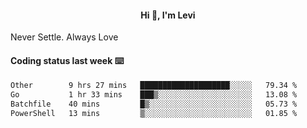 <h4 style="text-align: center;">Hi 👋, I'm Levi</h4>  Never Settle. Always Love
<!---<img align="right" alt="Coding" width="300" src="https://i.pinimg.com/originals/81/17/8b/81178b47a8598f0c81c4799f2cdd4057.gif"></p> --->

#### Coding status last week ⌨️

<!--START_SECTION:waka-->

```txt
Other        9 hrs 27 mins   ████████████████████░░░░░   79.34 %
Go           1 hr 33 mins    ███▒░░░░░░░░░░░░░░░░░░░░░   13.08 %
Batchfile    40 mins         █▒░░░░░░░░░░░░░░░░░░░░░░░   05.73 %
PowerShell   13 mins         ▒░░░░░░░░░░░░░░░░░░░░░░░░   01.85 %
```

<!--END_SECTION:waka-->
